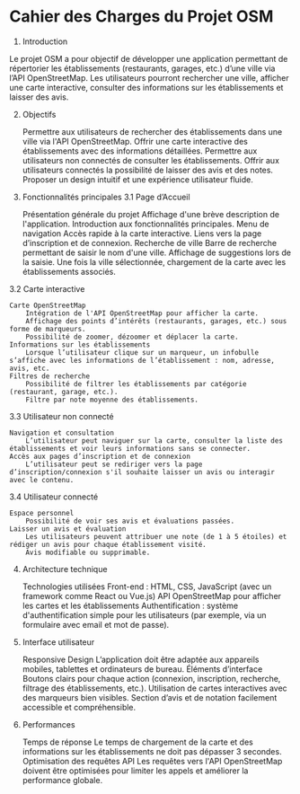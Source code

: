 # Cahier des Charges du Projet OSM
1. Introduction

Le projet OSM a pour objectif de développer une application permettant de répertorier les établissements (restaurants, garages, etc.) d’une ville via l’API OpenStreetMap. Les utilisateurs pourront rechercher une ville, afficher une carte interactive, consulter des informations sur les établissements et laisser des avis.

2. Objectifs

    Permettre aux utilisateurs de rechercher des établissements dans une ville via l'API OpenStreetMap.
    Offrir une carte interactive des établissements avec des informations détaillées.
    Permettre aux utilisateurs non connectés de consulter les établissements.
    Offrir aux utilisateurs connectés la possibilité de laisser des avis et des notes.
    Proposer un design intuitif et une expérience utilisateur fluide.

3. Fonctionnalités principales
3.1 Page d’Accueil

    Présentation générale du projet
        Affichage d'une brève description de l'application.
        Introduction aux fonctionnalités principales.
    Menu de navigation
        Accès rapide à la carte interactive.
        Liens vers la page d’inscription et de connexion.
    Recherche de ville
        Barre de recherche permettant de saisir le nom d'une ville.
        Affichage de suggestions lors de la saisie.
        Une fois la ville sélectionnée, chargement de la carte avec les établissements associés.

3.2 Carte interactive

    Carte OpenStreetMap
        Intégration de l'API OpenStreetMap pour afficher la carte.
        Affichage des points d’intérêts (restaurants, garages, etc.) sous forme de marqueurs.
        Possibilité de zoomer, dézoomer et déplacer la carte.
    Informations sur les établissements
        Lorsque l’utilisateur clique sur un marqueur, un infobulle s’affiche avec les informations de l’établissement : nom, adresse, avis, etc.
    Filtres de recherche
        Possibilité de filtrer les établissements par catégorie (restaurant, garage, etc.).
        Filtre par note moyenne des établissements.

3.3 Utilisateur non connecté

    Navigation et consultation
        L’utilisateur peut naviguer sur la carte, consulter la liste des établissements et voir leurs informations sans se connecter.
    Accès aux pages d’inscription et de connexion
        L’utilisateur peut se rediriger vers la page d’inscription/connexion s'il souhaite laisser un avis ou interagir avec le contenu.

3.4 Utilisateur connecté

    Espace personnel
        Possibilité de voir ses avis et évaluations passées.
    Laisser un avis et évaluation
        Les utilisateurs peuvent attribuer une note (de 1 à 5 étoiles) et rédiger un avis pour chaque établissement visité.
        Avis modifiable ou supprimable.

4. Architecture technique

    Technologies utilisées
        Front-end : HTML, CSS, JavaScript (avec un framework comme React ou Vue.js)
        API OpenStreetMap pour afficher les cartes et les établissements
        Authentification : système d'authentification simple pour les utilisateurs (par exemple, via un formulaire avec email et mot de passe).

5. Interface utilisateur

    Responsive Design
        L’application doit être adaptée aux appareils mobiles, tablettes et ordinateurs de bureau.
    Éléments d’interface
        Boutons clairs pour chaque action (connexion, inscription, recherche, filtrage des établissements, etc.).
        Utilisation de cartes interactives avec des marqueurs bien visibles.
        Section d’avis et de notation facilement accessible et compréhensible.

6. Performances

    Temps de réponse
        Le temps de chargement de la carte et des informations sur les établissements ne doit pas dépasser 3 secondes.
    Optimisation des requêtes API
        Les requêtes vers l'API OpenStreetMap doivent être optimisées pour limiter les appels et améliorer la performance globale.